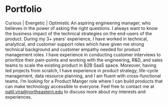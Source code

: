 # Portfolio
Curious | Energetic | Optimistic  An aspiring engineering manager, who believes in the power of asking the right questions.  I always want to know the business impact of the technical strategies on the end-users of the product. During my 3+ years' experience, I have worked in technical, analytical, and customer support roles which have given me strong technical background and customer empathy needed for product management roles. I have experience in conducting customer interviews to prioritize their pain-points and working with the engineering, R&amp;D, and sales teams to scale the existing product in B2B SaaS space. Moreover, having led projects from scratch, I have experience in product strategy, life-cycle management, data resource planning, and I am fluent with cross-functional teams.  I’m looking for a Product Manger role where I can build products that can make technology accessible to everyone.   Feel free to contact me at patil.vira@northeastern.edu to discuss more about my interests and experiences.
